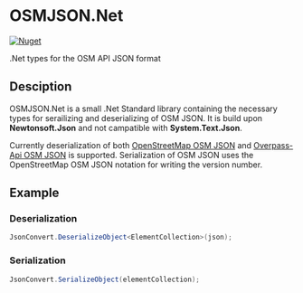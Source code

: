 # OSMJSON.Net

[![Nuget](https://img.shields.io/nuget/v/OSMJSON.Net)](https://www.nuget.org/packages/OSMJSON.Net/)

.Net types for the OSM API JSON format

## Desciption

OSMJSON.Net is a small .Net Standard library containing the necessary types for serailizing and deserializing of OSM JSON. It is build upon **Newtonsoft.Json** and not campatible with **System.Text.Json**.

Currently deserialization of both [OpenStreetMap OSM JSON](https://wiki.openstreetmap.org/wiki/OSM_JSON) and [Overpass-Api OSM JSON](http://overpass-api.de/output_formats.html#json) is supported. Serialization of OSM JSON uses the OpenStreetMap OSM JSON notation for writing the version number.

## Example

### Deserialization

```csharp
JsonConvert.DeserializeObject<ElementCollection>(json);
```

### Serialization

```csharp
JsonConvert.SerializeObject(elementCollection);
```
